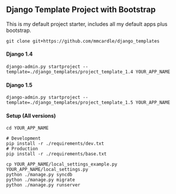 ## Django Template Project with Bootstrap
This is my default project starter, includes all my default apps plus bootstrap.

```
git clone git+https://github.com/mmcardle/django_templates
```

#### Django 1.4
```
django-admin.py startproject --template=./django_templates/project_template_1.4 YOUR_APP_NAME
```

#### Django 1.5
```
django-admin.py startproject --template=./django_templates/project_template_1.5 YOUR_APP_NAME
```

#### Setup (All versions)
```
cd YOUR_APP_NAME

# Development
pip install -r ./requirements/dev.txt
# Production
pip install -r ./requirements/base.txt

cp YOUR_APP_NAME/local_settings_example.py YOUR_APP_NAME/local_settings.py
python ./manage.py syncdb
python ./manage.py migrate
python ./manage.py runserver
```
